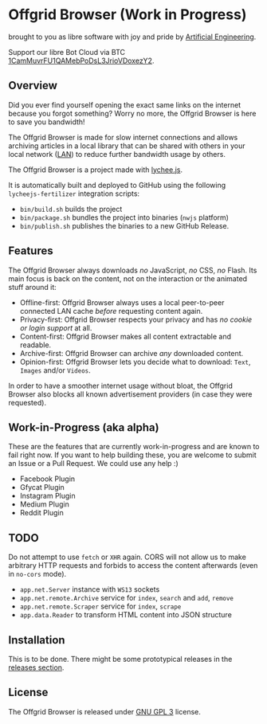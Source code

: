 
# Offgrid Browser (Work in Progress)

brought to you as libre software with joy and pride by [Artificial Engineering](http://artificial.engineering).

Support our libre Bot Cloud via BTC [1CamMuvrFU1QAMebPoDsL3JrioVDoxezY2](bitcoin:1CamMuvrFU1QAMebPoDsL3JrioVDoxezY2?amount=0.5&label=lychee.js%20Support).



## Overview

Did you ever find yourself opening the exact same links on the internet
because you forgot something? Worry no more, the Offgrid Browser is here
to save you bandwidth!

The Offgrid Browser is made for slow internet connections and allows
archiving articles in a local library that can be shared with others
in your local network ([LAN](https://en.wikipedia.org/wiki/Local_area_network))
to reduce further bandwidth usage by others.


The Offgrid Browser is a project made with [lychee.js](https://lychee.js.org).

It is automatically built and deployed to GitHub using the following
`lycheejs-fertilizer` integration scripts:

- `bin/build.sh` builds the project
- `bin/package.sh` bundles the project into binaries (`nwjs` platform)
- `bin/publish.sh` publishes the binaries to a new GitHub Release.


## Features

The Offgrid Browser always downloads *no* JavaScript, *no* CSS, *no* Flash. Its
main focus is back on the content, not on the interaction or the animated stuff
around it:

- Offline-first: Offgrid Browser always uses a local peer-to-peer connected LAN cache *before* requesting content again.
- Privacy-first: Offgrid Browser respects your privacy and has *no cookie or login support* at all.
- Content-first: Offgrid Browser makes all content extractable and readable.
- Archive-first: Offgrid Browser can archive *any* downloaded content.
- Opinion-first: Offgrid Browser lets you decide what to download: `Text`, `Images` and/or `Videos`.

In order to have a smoother internet usage without bloat, the Offgrid Browser
also blocks all known advertisement providers (in case they were requested).


## Work-in-Progress (aka alpha)

These are the features that are currently work-in-progress and are known
to fail right now. If you want to help building these, you are welcome to
submit an Issue or a Pull Request. We could use any help :)

- Facebook Plugin
- Gfycat Plugin
- Instagram Plugin
- Medium Plugin
- Reddit Plugin


## TODO

Do not attempt to use `fetch` or `XHR` again. CORS will not allow us to make
arbitrary HTTP requests and forbids to access the content afterwards (even in
`no-cors` mode).

- `app.net.Server` instance with `WS13` sockets
- `app.net.remote.Archive` service for `index`, `search` and `add`, `remove`
- `app.net.remote.Scraper` service for `index`, `scrape`
- `app.data.Reader` to transform HTML content into JSON structure


## Installation

This is to be done. There might be some prototypical releases
in the [releases section](https://github.com/Artificial-Engineering/offgrid-browser/releases).



## License

The Offgrid Browser is released under [GNU GPL 3](./LICENSE_GPL3.txt) license.

